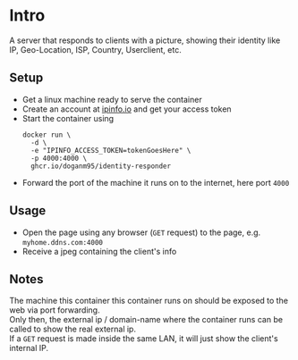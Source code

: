 # Intro
A server that responds to clients with a picture, showing their identity like IP, Geo-Location, ISP, Country, Userclient, etc. 

## Setup 

- Get a linux machine ready to serve the container
- Create an account at [ipinfo.io](https://ipinfo.io/) and get your access token
- Start the container using  
  ```shell
  docker run \
    -d \
    -e "IPINFO_ACCESS_TOKEN=tokenGoesHere" \
    -p 4000:4000 \
    ghcr.io/doganm95/identity-responder
  ```
- Forward the port of the machine it runs on to the internet, here port `4000`

## Usage

- Open the page using any browser (`GET` request) to the page, e.g.  `myhome.ddns.com:4000`
- Receive a jpeg containing the client's info

## Notes

The machine this container this container runs on should be exposed to the web via port forwarding.   
Only then, the external ip / domain-name where the container runs can be called to show the real external ip.  
If a `GET` request is made inside the same LAN, it will just show the client's internal IP.  
